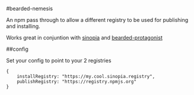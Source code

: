 #bearded-nemesis

An npm pass through to allow a different registry to be used for publishing and installing.


Works great in conjuntion with [sinopia](https://www.npmjs.org/package/sinopia) and [bearded-protagonist](https://www.npmjs.org/package/bearded-protagonist)


##config

Set your config to point to your 2 registries

    {
        installRegistry: "https://my.cool.sinopia.registry",
        publishRegistry: "https://registry.npmjs.org"
    }

